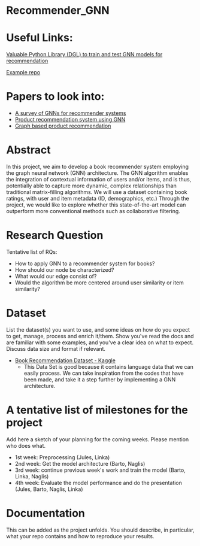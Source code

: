 # Recommender_GNN

# Useful Links:
[Valuable Python Library (DGL) to train and test GNN models for recommendation](https://docs.dgl.ai/)

[Example repo](https://github.com/je-dbl/GNN-RecSys)

# Papers to look into:
- [A survey of GNNs for recommender systems](https://arxiv.org/pdf/2109.12843.pdf)
- [Product recommendation system using GNN](https://ceur-ws.org/Vol-3426/paper15.pdf)
- [Graph based product recommendation](https://nhtsai.github.io/graph-rec/)

# Abstract
In this project, we aim to develop a book recommender system employing the graph neural network (GNN) architecture. The GNN algorithm enables the integration of contextual information of users and/or items, and is thus, potentially able to capture more dynamic, complex relationships than traditional matrix-filling algorithms. We will use a dataset containing book ratings, with user and item metadata (ID, demographics, etc.) Through the project, we would like to explore whether this state-of-the-art model can outperform more conventional methods such as collaborative filtering.

# Research Question

Tentative list of RQs:
- How to apply GNN to a recommender system for books?
- How should our node be characterized?
- What would our edge consist of?
- Would the algorithm be more centered around user similarity or item similarity?

# Dataset
List the dataset(s) you want to use, and some ideas on how do you expect to get, manage, process and enrich it/them. Show you've read the docs and are familiar with some examples, and you've a clear idea on what to expect. Discuss data size and format if relevant.

- [Book Recommendation Dataset - Kaggle](https://www.kaggle.com/datasets/arashnic/book-recommendation-dataset?select=classicRec.png)
  - This Data Set is good because it contains language data that we can easily process. We can take inspiration from the codes that have been made, and take it a step further by implementing a GNN architecture.
 
# A tentative list of milestones for the project
Add here a sketch of your planning for the coming weeks. Please mention who does what.

* 1st week: Preprocessing (Jules, Linka)
* 2nd week: Get the model architecture (Barto, Naglis)
* 3rd week: continue previous week's work and train the model (Barto, Linka, Naglis)
* 4th week: Evaluate the model performance and do the presentation (Jules, Barto, Naglis, Linka)

# Documentation
This can be added as the project unfolds. You should describe, in particular, what your repo contains and how to reproduce your results.

